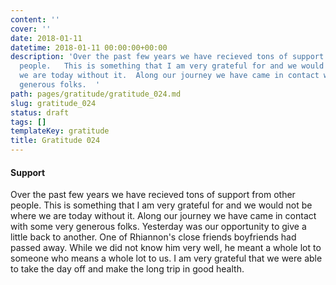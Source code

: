 ```yaml
---
content: ''
cover: ''
date: 2018-01-11
datetime: 2018-01-11 00:00:00+00:00
description: 'Over the past few years we have recieved tons of support from other
  people.   This is something that I am very grateful for and we would not be where
  we are today without it.  Along our journey we have came in contact with some very
  generous folks.  '
path: pages/gratitude/gratitude_024.md
slug: gratitude_024
status: draft
tags: []
templateKey: gratitude
title: Gratitude 024
---
```


#### Support

Over the past few years we have recieved tons of support from other people.   This is something that I am very grateful for and we would not be where we are today without it.  Along our journey we have came in contact with some very generous folks.  Yesterday was our opportunity to give a little back  to another.  One of Rhiannon's close friends boyfriends had passed away.  While we did not know him very well, he meant a whole lot to someone who means a whole lot to us.  I am very grateful that we were able to take the day off and make the long trip in good health.
